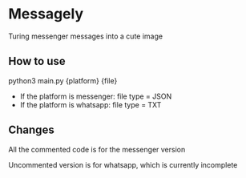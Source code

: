 # Messagely
Turing messenger messages into a cute image

## How to use
python3 main.py {platform} {file}

* If the platform is messenger: file type = JSON
* If the platform is whatsapp: file type = TXT

## Changes
All the commented code is for the messenger version

Uncommented version is for whatsapp, which is currently incomplete
